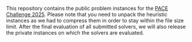 This repository contains the public problem instances for the [PACE Challenge 2025](https://pacechallenge.org/2025/ds/).
Please note that you need to unpack the heuristic instances as we had to compress them in order to stay within the file size limit.
After the final evaluation of all submitted solvers, we will also release the private instances on which the solvers are evaluated.
